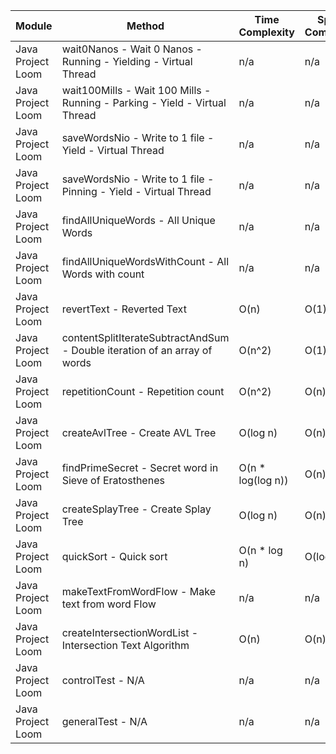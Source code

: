 | Module | Method | Time Complexity | Space Complexity | Repetitions | Measured Duration | Machine |
|---|---|---|---|---|---|---|
| Java Project Loom | wait0Nanos - Wait 0 Nanos - Running - Yielding - Virtual Thread | n/a | n/a | 2 | 8 | Prototype |
| Java Project Loom | wait100Mills - Wait 100 Mills - Running - Parking - Yield - Virtual Thread | n/a | n/a | 2 | 107 | Prototype |
| Java Project Loom | saveWordsNio - Write to 1 file - Yield - Virtual Thread | n/a | n/a | 2 | 122 | Prototype |
| Java Project Loom | saveWordsNio - Write to 1 file - Pinning - Yield - Virtual Thread | n/a | n/a | 2 | 232 | Prototype |
| Java Project Loom | findAllUniqueWords - All Unique Words | n/a | n/a | 10000 | 2010 | Prototype |
| Java Project Loom | findAllUniqueWordsWithCount - All Words with count | n/a | n/a | 10000 | 1602 | Prototype |
| Java Project Loom | revertText - Reverted Text | O(n) | O(1) | 10000 | 252 | Prototype |
| Java Project Loom | contentSplitIterateSubtractAndSum - Double iteration of an array of words | O(n^2) | O(1) | 10000 | 452 | Prototype |
| Java Project Loom | repetitionCount - Repetition count | O(n^2) | O(n) | 10000 | 2437 | Prototype |
| Java Project Loom | createAvlTree - Create AVL Tree | O(log n) | O(n) | 10000 | 365 | Prototype |
| Java Project Loom | findPrimeSecret - Secret word in Sieve of Eratosthenes | O(n * log(log n)) | O(n) | 10000 | 404 | Prototype |
| Java Project Loom | createSplayTree - Create Splay Tree | O(log n) | O(n) | 10000 | 364 | Prototype |
| Java Project Loom | quickSort - Quick sort | O(n * log n) | O(log n) | 10000 | 1643 | Prototype |
| Java Project Loom | makeTextFromWordFlow - Make text from word Flow | n/a | n/a | 10000 | 905 | Prototype |
| Java Project Loom | createIntersectionWordList - Intersection Text Algorithm | O(n) | O(n) | 10000 | 167 | Prototype |
| Java Project Loom | controlTest - N/A | n/a | n/a | 10000 | 829 | Prototype |
| Java Project Loom | generalTest - N/A | n/a | n/a | 10000 | 151 | Prototype |
